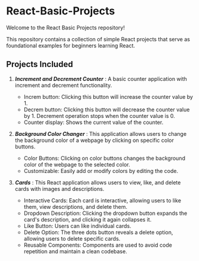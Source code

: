# React-Basic-Projects

Welcome to the React Basic Projects repository! 

This repository contains a collection of simple React projects that serve as foundational examples for beginners learning React.

## Projects Included

1. ***Increment and Decrement Counter*** : A basic counter application with increment and decrement functionality.
    - Increm button: Clicking this button will increase the counter value by 1.
    - Decrem button: Clicking this button will decrease the counter value by 1. Decrement operation stops when the counter value is 0.
    - Counter display: Shows the current value of the counter.

2. ***Background Color Changer*** : This application allows users to change the background color of a webpage by clicking on specific color buttons.
    - Color Buttons: Clicking on color buttons changes the background color of the webpage to the selected color.
    - Customizable: Easily add or modify colors by editing the code.

3. ***Cards*** : This React application allows users to view, like, and delete cards with images and descriptions.
     - Interactive Cards: Each card is interactive, allowing users to like them, view descriptions, and delete them.
     - Dropdown Description: Clicking the dropdown button expands the card's description, and clicking it again collapses it.
     - Like Button: Users can like individual cards.
     - Delete Option: The three dots button reveals a delete option, allowing users to delete specific cards.
     - Reusable Components: Components are used to avoid code repetition and maintain a clean codebase.
